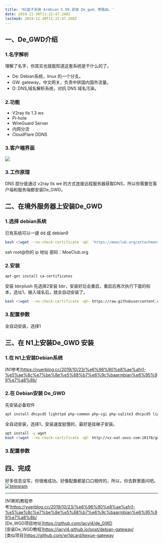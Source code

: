 ```yaml
---
title: 'N1盒子安装 Armbian 5.99,安装 De_gwd，旁路由。'
date: 2019-11-30T11:22:47.248Z
lastmod: 2019-11-30T11:22:47.298Z
---
```

## 一、De_GWD介绍

### 1.名字解析
理解了名字，你其实也就能知道这套系统是干什么的了。
    
- De: Debian系统，linux 的一个分支。     
- GW: gateway，中文网关，负责中转国内国外流量。  
- D: DNS,域名解析系统，对抗 DNS 域名污染。     

### 2.功能
- V2ray tls 1.3 ws   
- Pi-hole    
- WireGuard Server   
- 内网分流
- CloudFlare DDNS   

### 3.客户端界面  

![](https://img.suan.su/Screen-Shot-2019-12-03-20-40-29.31.png)
### 3.工作原理
DNS 部分是通过 v2ray tls we 的方式连接远程服务器获取DNS，所以你需要在客户端和服务端都安装De_GWD。

## 二、在境外服务器上安装De_GWD
### 1.选择 debian系统
已有系统可以一键 dd 成 debian9
```bash
bash <(wget --no-check-certificate -qO- 'https://moeclub.org/attachment/LinuxShell/InstallNET.sh') -d 9 -v 64 -a -firmware﻿
```
ssh root@你的 ip 地址
密码：MoeClub.org
### 2.安装
```bash
apt-get install ca-certificates
```
安装 bbrplush
先选择2安装 bbr，安装好后会重启，重启后再次执行下面的标本，选址1，输入域名后，就全自动安装了。
```bash
bash <(wget --no-check-certificate -qO- https://raw.githubusercontent.com/jacyl4/de_GWD/master/server)
```
### 3.配置参数

全自动安装，选择1
## 三、在 N1上安装De_GWD 安装
### 1.在 N1上安装Debian系统
[N1参考]<https://yuerblog.cc/2019/10/23/%e6%96%90%e8%ae%afn1-%e5%ae%8c%e7%be%8e%e5%88%b7%e6%9c%baarmbian%e6%95%99%e7%a8%8b/> 
### 2.在 Debian安装 De_GWD
先安装必备软件
```bash
apt install dhcpcd5 lighttpd php-common php-cgi php-sqlite3 dhcpcd5 lighttpd php-common php-cgi php-sqlite3 
```
全自动安装，选择1，安装速度挺慢的，最好是挂梯子安装。
```bash
apt install -y wget
bash <(wget --no-check-certificate -qO- http://xz-nat.uovz.com:10178/gwd/client)
```
### 3.配置参数

## 四、完成

好多信息没写，你很难成功。好像配置都是口口相传的，所以，你去群里面问吧。[![telegram](https://i.loli.net/2019/10/23/Ol9PX7io5b3hZsz.png)](https://t.me/de_GWD)

-----
[N1刷机教程参考]<https://yuerblog.cc/2019/10/23/%e6%96%90%e8%ae%afn1-%e5%ae%8c%e7%be%8e%e5%88%b7%e6%9c%baarmbian%e6%95%99%e7%a8%8b/>    
[De_WGD项目地址]<https://github.com/jacyl4/de_GWD>    
[安装De_WGD教程]<https://jacyl4.github.io/post/debian-gateway/>    
[类似项目]<https://github.com/wi1dcard/kexue-gateway>
